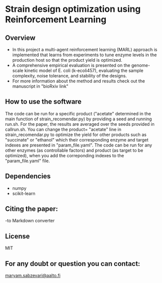 # Strain design optimization using Reinforcement Learning
## Overview
- In this project a multi-agent reinforcement learning (MARL) approach is implemented that learns from experiments to tune enzyme levels in the production host so that the product yield is optimized.
- A comprehensive empirical evaluation is presented on the genome-scale kinetic model of
E. coli (k-ecoli457), evaluating the sample complexity, noise tolerance, and stability of the
designs.
- For more information about the method and results check out the manuscript in "bioRxiv link"
## How to use the software
The code can be run for a specific product ("acetate" determined in the main function of strain_recomendar.py) by providing a seed and running run.sh. For the paper, the results are averaged over the seeds provided in callrun.sh. 
You can change the product= "acetate" line in strain_recomendar.py to optimize the yield for other products such as "succinate" or "ethanol" which their corresponding enzyme and target indexes are presented in "param_file.yaml". 
The code can be run for any other enzymes (as controllable factors) and product (as target to be optimized), when you add the correponding indexes to the "param_file.yaml" file.

## Dependencies
- numpy
- scikit-learn

## Citing the paper: 
-to Markdown converter
## License
MIT
## For any doubt or question you can contact:
maryam.sabzevari@aalto.fi
